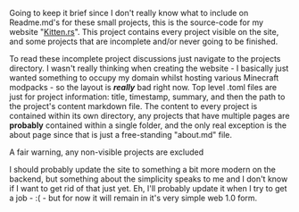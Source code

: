 Going to keep it brief since I don't really know what to include on Readme.md's for these 
small projects, this is the source-code for my website "[Kitten.rs](https://kitten.rs)". 
This project contains every project visible on the site, and some projects that are 
incomplete and/or never going to be finished. 

To read these incomplete project discussions just navigate to the projects directory. 
I wasn't really thinking when creating the website - I basically just wanted something to 
occupy my domain whilst hosting various Minecraft modpacks - so the layout is ***really*** 
bad right now. Top level .toml files are just for project information: title, timestamp, 
summary, and then the path to the project's content markdown file. The content to every 
project is contained within its own directory, any projects that have multiple pages are 
**probably** contained within a single folder, and the only real exception is the about 
page since that is just a free-standing "about.md" file. 

A fair warning, any non-visible projects are excluded

I should probably update the site to something a bit more modern on the backend, but 
something about the simplicity speaks to me and I don't know if I want to get rid of that 
just yet. Eh, I'll probably update it when I try to get a job - :( - but for now it will 
remain in it's very simple web 1.0 form.
